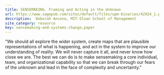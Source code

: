 ```yaml
---
title: SENSEMAKING. Framing and Acting in the Unknown
url: https://www.sagepub.com/sites/default/files/upm-binaries/42924_1.pdf
description:  Deborah Ancona, MIT-Sloan School of Management 
site_category: resource
key: sensemaking-and-systems-change,paper
---
```


"We should all explore the wider system, create maps that are plausible representations of what is happening, and act in the system to improve our understanding of reality. We will never capture it all, and never know how close we are. The best we can do is to make sensemaking a core individual, team, and organizational capability so that we can break through our fears of the unknown and lead in the face of complexity and uncertainty."